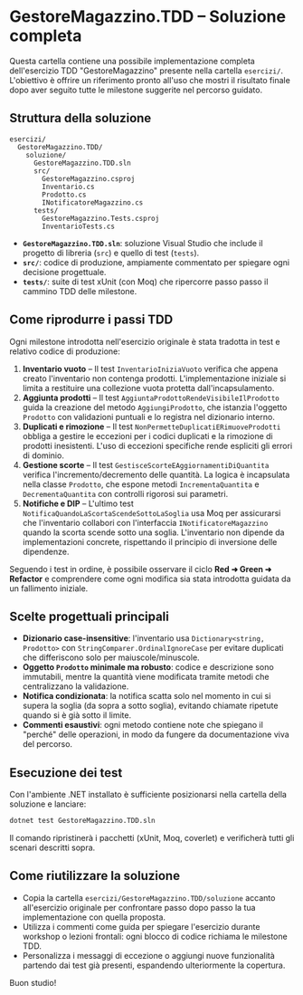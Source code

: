 # GestoreMagazzino.TDD – Soluzione completa

Questa cartella contiene una possibile implementazione completa dell'esercizio TDD "GestoreMagazzino" presente nella cartella `esercizi/`. L'obiettivo è offrire un riferimento pronto all'uso che mostri il risultato finale dopo aver seguito tutte le milestone suggerite nel percorso guidato.

## Struttura della soluzione

```
esercizi/
  GestoreMagazzino.TDD/
    soluzione/
      GestoreMagazzino.TDD.sln
      src/
        GestoreMagazzino.csproj
        Inventario.cs
        Prodotto.cs
        INotificatoreMagazzino.cs
      tests/
        GestoreMagazzino.Tests.csproj
        InventarioTests.cs
```

- **`GestoreMagazzino.TDD.sln`**: soluzione Visual Studio che include il progetto di libreria (`src`) e quello di test (`tests`).
- **`src/`**: codice di produzione, ampiamente commentato per spiegare ogni decisione progettuale.
- **`tests/`**: suite di test xUnit (con Moq) che ripercorre passo passo il cammino TDD delle milestone.

## Come riprodurre i passi TDD

Ogni milestone introdotta nell'esercizio originale è stata tradotta in test e relativo codice di produzione:

1. **Inventario vuoto** – Il test `InventarioIniziaVuoto` verifica che appena creato l'inventario non contenga prodotti. L'implementazione iniziale si limita a restituire una collezione vuota protetta dall'incapsulamento.
2. **Aggiunta prodotti** – Il test `AggiuntaProdottoRendeVisibileIlProdotto` guida la creazione del metodo `AggiungiProdotto`, che istanzia l'oggetto `Prodotto` con validazioni puntuali e lo registra nel dizionario interno.
3. **Duplicati e rimozione** – Il test `NonPermetteDuplicatiERimuoveProdotti` obbliga a gestire le eccezioni per i codici duplicati e la rimozione di prodotti inesistenti. L'uso di eccezioni specifiche rende espliciti gli errori di dominio.
4. **Gestione scorte** – Il test `GestisceScorteEAggiornamentiDiQuantita` verifica l'incremento/decremento delle quantità. La logica è incapsulata nella classe `Prodotto`, che espone metodi `IncrementaQuantita` e `DecrementaQuantita` con controlli rigorosi sui parametri.
5. **Notifiche e DIP** – L'ultimo test `NotificaQuandoLaScortaScendeSottoLaSoglia` usa Moq per assicurarsi che l'inventario collabori con l'interfaccia `INotificatoreMagazzino` quando la scorta scende sotto una soglia. L'inventario non dipende da implementazioni concrete, rispettando il principio di inversione delle dipendenze.

Seguendo i test in ordine, è possibile osservare il ciclo **Red ➜ Green ➜ Refactor** e comprendere come ogni modifica sia stata introdotta guidata da un fallimento iniziale.

## Scelte progettuali principali

- **Dizionario case-insensitive**: l'inventario usa `Dictionary<string, Prodotto>` con `StringComparer.OrdinalIgnoreCase` per evitare duplicati che differiscono solo per maiuscole/minuscole.
- **Oggetto `Prodotto` minimale ma robusto**: codice e descrizione sono immutabili, mentre la quantità viene modificata tramite metodi che centralizzano la validazione.
- **Notifica condizionata**: la notifica scatta solo nel momento in cui si supera la soglia (da sopra a sotto soglia), evitando chiamate ripetute quando si è già sotto il limite.
- **Commenti esaustivi**: ogni metodo contiene note che spiegano il "perché" delle operazioni, in modo da fungere da documentazione viva del percorso.

## Esecuzione dei test

Con l'ambiente .NET installato è sufficiente posizionarsi nella cartella della soluzione e lanciare:

```bash
dotnet test GestoreMagazzino.TDD.sln
```

Il comando ripristinerà i pacchetti (xUnit, Moq, coverlet) e verificherà tutti gli scenari descritti sopra.

## Come riutilizzare la soluzione

- Copia la cartella `esercizi/GestoreMagazzino.TDD/soluzione` accanto all'esercizio originale per confrontare passo dopo passo la tua implementazione con quella proposta.
- Utilizza i commenti come guida per spiegare l'esercizio durante workshop o lezioni frontali: ogni blocco di codice richiama le milestone TDD.
- Personalizza i messaggi di eccezione o aggiungi nuove funzionalità partendo dai test già presenti, espandendo ulteriormente la copertura.

Buon studio!
